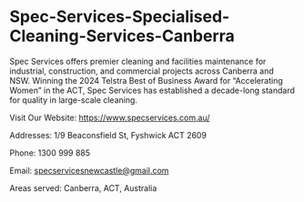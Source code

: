 # Spec-Services-Specialised-Cleaning-Services-Canberra

Spec Services offers premier cleaning and facilities maintenance for industrial, construction, and commercial projects across Canberra and NSW. Winning the 2024 Telstra Best of Business Award for “Accelerating Women” in the ACT, Spec Services has established a decade-long standard for quality in large-scale cleaning.

Visit Our Website: <a href="https://www.specservices.com.au/">https://www.specservices.com.au/</a>

Addresses: 1/9 Beaconsfield St, Fyshwick ACT 2609

Phone: 1300 999 885

Email: specservicesnewcastle@gmail.com

Areas served: Canberra, ACT, Australia
